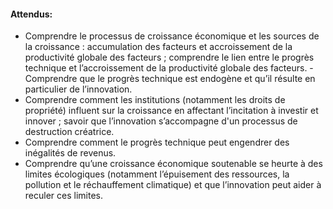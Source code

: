 

#### Attendus:
- Comprendre le processus de croissance économique et les sources de la croissance : accumulation des facteurs et accroissement de la productivité globale des facteurs ; comprendre le lien entre le progrès technique et l’accroissement de la productivité globale des facteurs. - Comprendre que le progrès technique est endogène et qu’il résulte en particulier de l’innovation.
- Comprendre comment les institutions (notamment les droits de propriété) influent sur la croissance en affectant l’incitation à investir et innover ; savoir que l’innovation s’accompagne d'un processus de destruction créatrice.
- Comprendre comment le progrès technique peut engendrer des inégalités de revenus.
- Comprendre qu’une croissance économique soutenable se heurte à des limites écologiques (notamment l’épuisement des ressources, la pollution et le réchauffement climatique) et que l’innovation peut aider à reculer ces limites.